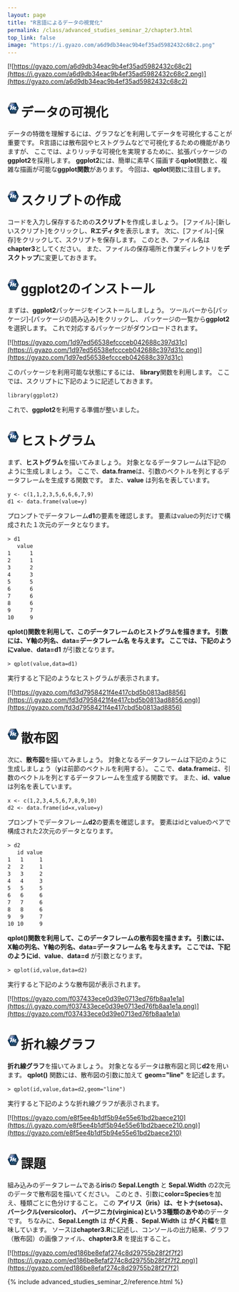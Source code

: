 ```yaml
---
layout: page
title: "R言語によるデータの視覚化"
permalink: /class/advanced_studies_seminar_2/chapter3.html
top_link: false
image: "https://i.gyazo.com/a6d9db34eac9b4ef35ad5982432c68c2.png"
---
```


[![https://gyazo.com/a6d9db34eac9b4ef35ad5982432c68c2](https://i.gyazo.com/a6d9db34eac9b4ef35ad5982432c68c2.png)](https://gyazo.com/a6d9db34eac9b4ef35ad5982432c68c2)

# <img style="margin-right:5px;margin-bottom:7px" src="/favicon/favicon-25x25.png">データの可視化

データの特徴を理解するには、グラフなどを利用してデータを可視化することが重要です。
R言語には散布図やヒストグラムなどで可視化するための機能がありますが、
ここでは、よりリッチな可視化を実現するために、拡張パッケージの**ggplot2**を採用します。
**ggplot2**には、簡単に素早く描画する**qplot**関数と、複雑な描画が可能な**ggplot関数**があります。
今回は、**qplot**関数に注目します。

# <img style="margin-right:5px;margin-bottom:7px" src="/favicon/favicon-25x25.png">スクリプトの作成

コードを入力し保存するための**スクリプト**を作成しましょう。
[ファイル]-[新しいスクリプト]をクリックし、**Rエディタ**を表示します。
次に、[ファイル]-[保存]をクリックして、スクリプトを保存します。
このとき、ファイル名は**chapter3**としてください。
また、ファイルの保存場所と作業ディレクトリを**デスクトップ**に変更しておきます。

# <img style="margin-right:5px;margin-bottom:7px" src="/favicon/favicon-25x25.png">ggplot2のインストール

まずは、**ggplot2**パッケージをインストールしましょう。
ツールバーから[パッケージ]-[パッケージの読み込み]をクリックし、
パッケージの一覧から**ggplot2**を選択します。
これで対応するパッケージがダウンロードされます。

[![https://gyazo.com/1d97ed56538efccceb042688c397d31c](https://i.gyazo.com/1d97ed56538efccceb042688c397d31c.png)](https://gyazo.com/1d97ed56538efccceb042688c397d31c)

このパッケージを利用可能な状態にするには、
**library**関数を利用します。
ここでは、スクリプトに下記のように記述しておきます。

    library(ggplot2)

これで、**ggplot2**を利用する準備が整いました。

# <img style="margin-right:5px;margin-bottom:7px" src="/favicon/favicon-25x25.png">ヒストグラム

まず、**ヒストグラム**を描いてみましょう。
対象となるデータフレームは下記のように生成しましょう。
ここで、**data.frame**は、引数のベクトルを列とするデータフレームを生成する関数です。
また、**value** は列名を表しています。

    y <- c(1,1,2,3,5,6,6,6,7,9)
    d1 <- data.frame(value=y)

プロンプトでデータフレーム**d1**の要素を確認します。
要素はvalueの列だけで構成された１次元のデータとなります。

    > d1
       value
    1      1
    2      1
    3      2
    4      3
    5      5
    6      6
    7      6
    8      6
    9      7
    10     9

**qplot()**関数を利用して、このデータフレームのヒストグラムを描きます。
引数には、**Y軸の列名**、**data=データフレーム名** を与えます。
ここでは、下記のように**value**、**data=d1** が引数となります。

    > qplot(value,data=d1)

実行すると下記のようなヒストグラムが表示されます。

[![https://gyazo.com/fd3d7958421f4e417cbd5b0813ad8856](https://i.gyazo.com/fd3d7958421f4e417cbd5b0813ad8856.png)](https://gyazo.com/fd3d7958421f4e417cbd5b0813ad8856)

# <img style="margin-right:5px;margin-bottom:7px" src="/favicon/favicon-25x25.png">散布図

次に、**散布図**を描いてみましょう。
対象となるデータフレームは下記のように生成しましょう（**y**は前節のベクトルを利用する）。
ここで、**data.frame**は、引数のベクトルを列とするデータフレームを生成する関数です。
また、**id**、**value** は列名を表しています。

    x <- c(1,2,3,4,5,6,7,8,9,10)
    d2 <- data.frame(id=x,value=y)

プロンプトでデータフレーム**d2**の要素を確認します。
要素はidとvalueのペアで構成された2次元のデータとなります。

    > d2
       id value
    1   1     1
    2   2     1
    3   3     2
    4   4     3
    5   5     5
    6   6     6
    7   7     6
    8   8     6
    9   9     7
    10 10     9

**qplot()**関数を利用して、このデータフレームの散布図を描きます。
引数には、**X軸の列名**、**Y軸の列名**、**data=データフレーム名** を与えます。
ここでは、下記のように**id**、**value**、**data=d** が引数となります。

    > qplot(id,value,data=d2)

実行すると下記のような散布図が表示されます。

[![https://gyazo.com/f037433ece0d39e0713ed76fb8aa1e1a](https://i.gyazo.com/f037433ece0d39e0713ed76fb8aa1e1a.png)](https://gyazo.com/f037433ece0d39e0713ed76fb8aa1e1a)

# <img style="margin-right:5px;margin-bottom:7px" src="/favicon/favicon-25x25.png">折れ線グラフ

**折れ線グラフ**を描いてみましょう。
対象となるデータは散布図と同じ**d2**を用います。
**qplot()** 関数には、散布図の引数に加えて **geom="line"** を記述します。

    > qplot(id,value,data=d2,geom="line")

実行すると下記のような折れ線グラフが表示されます。

[![https://gyazo.com/e8f5ee4b1df5b94e55e61bd2baece210](https://i.gyazo.com/e8f5ee4b1df5b94e55e61bd2baece210.png)](https://gyazo.com/e8f5ee4b1df5b94e55e61bd2baece210)

# <img style="margin-right:5px;margin-bottom:7px" src="/favicon/favicon-25x25.png">課題

組み込みのデータフレームである**iris**の
**Sepal.Length** と **Sepal.Width** の2次元のデータで散布図を描いてください。
このとき、引数に**color=Species**を加え、種類ごとに色分けすること。
この **アイリス（iris）**は、セトナ(setosa)、バーシクル(versicolor)、 
バージニカ(virginica)という3種類の**あやめ**のデータです。
ちなみに、**Sepal.Length** は **がく片長** 、**Sepal.Width** は **がく片幅**を意味しています。
ソースは**chapter3.R**に記述し、コンソールの出力結果、グラフ（散布図）の画像ファイル、**chapter3.R** を提出すること。

[![https://gyazo.com/ed186be8efaf274c8d29755b28f2f7f2](https://i.gyazo.com/ed186be8efaf274c8d29755b28f2f7f2.png)](https://gyazo.com/ed186be8efaf274c8d29755b28f2f7f2)

{% include advanced_studies_seminar_2/reference.html %}